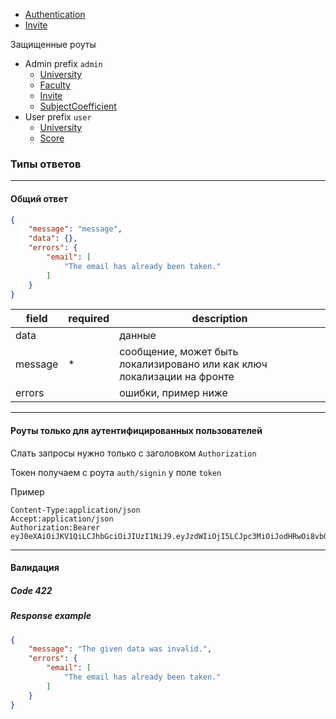 
 - [Authentication](Authentication.md)  
 - [Invite](Invite.md)  


Защищенные роуты
 - Admin prefix `admin`
     - [University](Auth/Admin/University.md) 
     - [Faculty](Auth/Admin/Faculty.md) 
     - [Invite](Auth/Admin/Invite.md) 
     - [SubjectCoefficient](Auth/Admin/SubjectCoefficient.md) 
 - User prefix `user`
     - [University](Auth/User/University.md) 
     - [Score](Auth/User/Score.md) 


### Типы ответов

---


#### Общий ответ
```json
{
    "message": "message",
    "data": {},
    "errors": {
        "email": [
            "The email has already been taken."
        ]
    }
}
```
| field | required  | description  | 
|---|---|---|
| data  |   | данные  |
| message  | *  |  сообщение, может быть локализировано или как ключ локализации на фронте |
| errors  |   |  ошибки, пример ниже |


___


#### Роуты только для аутентифицированных пользователей
Слать запросы нужно только с заголовком `Authorization`

Токен получаем с роута `auth/signin` у поле `token`

Пример
```text
Content-Type:application/json
Accept:application/json
Authorization:Bearer eyJ0eXAiOiJKV1QiLCJhbGciOiJIUzI1NiJ9.eyJzdWIiOjI5LCJpc3MiOiJodHRwOi8vbG9jYWxob3N0OjgwMDAvYXBpL2F1dGgvc2lnbmluIiwiaWF0IjoxNTI1Mjc4NTk5LCJleHAiOjE1MjUzNjQ5OTksIm5iZiI6MTUyNTI3ODU5OSwianRpIjoiRjIwME5SeFhwTDhKMEk0ayJ9.2tcwjCK507v0qd3PYaooT7Y9LPTJmhhe7cmzFLhXQuQ
```

---

#### Валидация

##### Code 422
##### Response example
```json
{
    "message": "The given data was invalid.",
    "errors": {
        "email": [
            "The email has already been taken."
        ]
    }
}
```